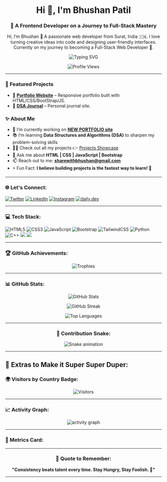 <h1 align="center">Hi 👋, I'm Bhushan Patil</h1>
<h3 align="center">🚀 A Frontend Developer on a Journey to Full-Stack Mastery</h3>
<p align="center">Hi, I’m Bhushan 👋  
A passionate web developer from Surat, India 🇮🇳. I love turning creative ideas into code and designing user-friendly interfaces. Currently on my journey to becoming a Full-Stack Web Developer 🚀.
</p>

<p align="center">
  <img src="https://readme-typing-svg.demolab.com/?lines=Full%20Stack%20Developer;Building%20awesome%20projects;Learning%20every%20single%20day;Love%20to%20design%20and%20code!&center=true&width=500&height=45&color=0E1EAEFF&vCenter=true&pause=1000&size=25" alt="Typing SVG" />
</p>

<p align="center">
  <img src="https://komarev.com/ghpvc/?username=bhushanpatil288&label=Profile%20views&color=0e75b6&style=flat" alt="Profile Views" />
</p>

---

### 🚀 Featured Projects
- 🔗 [**Portfolio Website**](https://bhushanpatil288.github.io/portfolio/) – Responsive portfolio built with HTML/CSS/BootStrap/JS.
- 📘 [**DSA Journal**](https://bhushanpatil288.github.io/my-dsa-journal/) – Personal journal site.


### ✨ About Me
- 🔭 I’m currently working on **[NEW PORTFOLIO site](https://github.com/bhushanpatil288/portfolio-new)**
- 📚 I’m learning **Data Structures and Algorithms (DSA)** to sharpen my problem-solving skills
- 👨‍💻 Check out all my projects 👉 [Projects Showcase](https://bhushanpatil288.github.io/portfolio/)
- 💬 Ask me about **HTML | CSS | JavaScript | Bootstrap**
- 📫 Reach out to me: **sharewithbhushan@gmail.com**
- ⚡ Fun Fact: **I believe building projects is the fastest way to learn! 🚀**

---

<h3 align="left">🌐 Let's Connect:</h3>
<p align="left">
  <a href="https://twitter.com/bhushan91938529" target="blank"><img align="center" src="https://img.shields.io/badge/Twitter-1DA1F2?style=for-the-badge&logo=twitter&logoColor=white" alt="Twitter" /></a>
  <a href="https://linkedin.com/in/bhushan-patil-990530223" target="blank"><img align="center" src="https://img.shields.io/badge/LinkedIn-0A66C2?style=for-the-badge&logo=linkedin&logoColor=white" alt="LinkedIn" /></a>
  <a href="https://instagram.com/_bhushan_patil_28_" target="blank"><img align="center" src="https://img.shields.io/badge/Instagram-E4405F?style=for-the-badge&logo=instagram&logoColor=white" alt="Instagram" /></a>
  <a href="https://app.daily.dev/bhushanpatil28" target="blank">
  <img align="center" src="https://img.shields.io/badge/daily.dev-282c34?style=for-the-badge&logo=daily.dev&logoColor=white" alt="daily.dev" />
</a>

</p>

---

<h3 align="left">💻 Tech Stack:</h3>
<p align="left">
  <img src="https://img.shields.io/badge/HTML5-E34F26?style=for-the-badge&logo=html5&logoColor=white" alt="HTML5" />
  <img src="https://img.shields.io/badge/CSS3-1572B6?style=for-the-badge&logo=css3&logoColor=white" alt="CSS3" />
  <img src="https://img.shields.io/badge/JavaScript-F7DF1E?style=for-the-badge&logo=javascript&logoColor=black" alt="JavaScript" />
  <img src="https://img.shields.io/badge/Bootstrap-563d7c?style=for-the-badge&logo=bootstrap&logoColor=white" alt="Bootstrap" />
  <img src="https://img.shields.io/badge/Tailwind_CSS-38B2AC?style=for-the-badge&logo=tailwind-css&logoColor=white" alt="TailwindCSS" />
  <img src="https://img.shields.io/badge/Python-14354C?style=for-the-badge&logo=python&logoColor=white" alt="Python" />
  <img src="https://img.shields.io/badge/C++-00599C?style=for-the-badge&logo=cplusplus&logoColor=white" alt="C++" />
  <img src="https://img.shields.io/badge/Node.js-339933?style=for-the-badge&logo=nodedotjs&logoColor=white" />
  <img src="https://img.shields.io/badge/Express.js-404D59?style=for-the-badge" />
</p>

---

<h3 align="left">🏆 GitHub Achievements:</h3>
<p align="center">
  <img src="https://github-profile-trophy.vercel.app/?username=bhushanpatil288&theme=onestar&no-frame=true&no-bg=true&margin-w=4" alt="Trophies" />
</p>

---

<h3 align="left">📊 GitHub Stats:</h3>

<p align="center">
  <img src="https://github-readme-stats.vercel.app/api?username=bhushanpatil288&show_icons=true&theme=tokyonight" alt="GitHub Stats" />
</p>

<p align="center">
  <img src="https://github-readme-streak-stats.herokuapp.com/?user=bhushanpatil288&theme=tokyonight" alt="GitHub Streak" />
</p>

<p align="center">
  <img src="https://github-readme-stats.vercel.app/api/top-langs?username=bhushanpatil288&layout=compact&theme=tokyonight" alt="Top Languages" />
</p>

---

<h3 align="center">🐍 Contribution Snake:</h3>

<p align="center">
  <img src="https://cdn.jsdelivr.net/gh/Aoudumber-Bade/Aoudumber-Bade/profile-snake-contrib/github-contribution-grid-snake.svg" alt="Snake animation" />
</p>

---

## 🚀 Extras to Make it Super Super Duper:

### 🌍 Visitors by Country Badge:
<p align="center">
  <img src="https://komarev.com/ghpvc/?username=bhushanpatil288&style=flat-square&color=blue" alt="Visitors" />
</p>

---

### 📈 Activity Graph:
<p align="center">
  <img src="https://github-readme-activity-graph.vercel.app/graph?username=bhushanpatil288&theme=react-dark&hide_border=true&area=true" alt="activity graph" />
</p>

---

### 📌 Metrics Card:
<!--<p align="center">
  <img src="./github-metrics.svg" alt="Metrics" />
</p> -->


---

<h3 align="center">💬 Quote to Remember:</h3>
<p align="center"><b>"Consistency beats talent every time. Stay Hungry, Stay Foolish. 🚀"</b></p>

---
